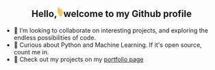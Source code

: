 <h2 align='center'>Hello,<img src="https://raw.githubusercontent.com/ABSphreak/ABSphreak/master/gifs/Hi.gif" height="25px" width="15px">welcome to my Github profile</h2>


- 🤖 I’m looking to collaborate on interesting projects, and exploring the endless possibilities of code.
- 🐍 Curious about Python and Machine Learning. If it's open source, count me in.
- 🥝 Check out my projects on my [portfolio page](https://123kiwi.github.io/portfolio/)

<!---
123kiwi/123kiwi is a ✨ special ✨ repository because its `README.md` (this file) appears on your GitHub profile.
You can click the Preview link to take a look at your changes.
--->

<!---
<h2 align="left">Tech Stack</h2>
<p align="left">
    <img src="https://raw.githubusercontent.com/gilbarbara/logos/c122ccfcfdb15d9958a85696ff2460ac3b01f8ca/logos/python.svg" alt="python" width="40" height="40"/>
    <img src="https://upload.wikimedia.org/wikipedia/commons/4/45/Tableau_Logo.png" alt="Tableau" width="80" height="40"/>
    <img src="https://iconape.com/wp-content/png_logo_vector/scikit-learn-logo.png" alt="scikit-learn" width="60" height="40"/>
    <img src="https://upload.wikimedia.org/wikipedia/commons/6/66/BigQuery_Logo.png" alt="BigQuery" width="60" height="40"/>
    <img src="https://raw.githubusercontent.com/gilbarbara/logos/master/logos/mysql.svg" alt="MySQL" width="40" height="40"/>
    <img src="https://upload.wikimedia.org/wikipedia/commons/c/cf/New_Power_BI_Logo.png" alt="Power BI" width="40" height="40"/>
    <img src="https://raw.githubusercontent.com/gilbarbara/logos/master/logos/pandas.svg" alt="Pandas" width="40" height="40"/>
    <img src="https://upload.wikimedia.org/wikipedia/commons/a/ad/Streamlit-logo-primary-colormark-darktext.png" alt="Streamlit" width="80" height="40"/>
    <img src="https://upload.wikimedia.org/wikipedia/commons/3/31/NumPy_logo_2020.svg" alt="Numpy" width="60" height="40"/>
    <img src="https://upload.wikimedia.org/wikipedia/commons/d/d7/Google_Analytics_Logo.png" alt="Google Analytics GA4" width="60" height="40"/>
    <img src="https://upload.wikimedia.org/wikipedia/commons/8/84/Matplotlib_icon.svg" alt="Matplotlib" width="40" height="40"/>
    <img src="https://upload.wikimedia.org/wikipedia/commons/3/37/Plotly-logo-01-square.png" alt="Plotly" width="40" height="40"/>
    <img src="https://upload.wikimedia.org/wikipedia/commons/1/10/Seaborn_logo.svg" alt="Seaborn" width="60" height="40"/>
    <img src="https://upload.wikimedia.org/wikipedia/commons/3/38/Jupyter_logo.svg" alt="Jupyter" width="40" height="40"/>
    <img src="https://upload.wikimedia.org/wikipedia/commons/3/3b/Excel_Logo.svg" alt="Excel" width="40" height="40"/>
    <img src="https://upload.wikimedia.org/wikipedia/commons/6/6a/Beautifulsoup.png" alt="Beautiful Soup" width="60" height="40"/>
    <img src="https://upload.wikimedia.org/wikipedia/commons/e/ed/Google_Colab.png" alt="Google Colab" width="60" height="40"/>
    <img src="https://upload.wikimedia.org/wikipedia/commons/e/e9/PowerApps_logo.svg" alt="Power Automate" width="60" height="40"/>
    <img src="https://upload.wikimedia.org/wikipedia/commons/e/ec/GitHub_logo_2013.svg" alt="GitHub" width="40" height="40"/>
    <img src="https://upload.wikimedia.org/wikipedia/commons/3/3f/HubSpot_Logo.svg" alt="HubSpot" width="80" height="40"/>
    <img src="https://upload.wikimedia.org/wikipedia/commons/3/38/Power_Query_logo.png" alt="Power Query" width="60" height="40"/>
    <img src="https://upload.wikimedia.org/wikipedia/commons/3/31/Microsoft_Copilot_Logo.svg" alt="Copilot Studio" width="60" height="40"/>
    <img src="https://upload.wikimedia.org/wikipedia/commons/8/8e/Prompt_Engineering.png" alt="Prompt Engineering" width="60" height="40"/>
</p>
--->
